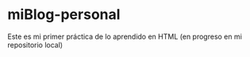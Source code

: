 # miBlog-personal
Este es mi primer práctica de lo aprendido en HTML (en progreso en mi repositorio local)
